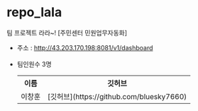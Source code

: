 # repo_lala
팀 프로젝트 라라~!  [주민센터 민원업무자동화]<br/>
- 주소 : http://43.203.170.198:8081/v1/dashboard<br/><br/>
- 팀인원수 3명
  <table>
    <tr>
      <th>이름</th>
      <th>깃허브</th>
    </tr>
    <tr>
      <td>이창훈</td>
      <td>[깃허브](https://github.com/bluesky7660)</td>
    </tr>
  </table>
